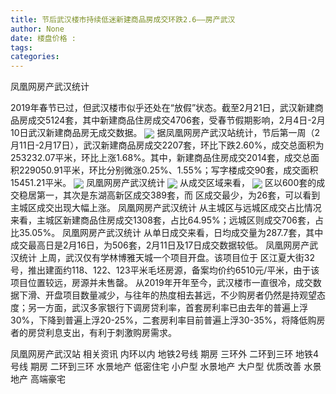 ```yaml
---
title: 节后武汉楼市持续低迷新建商品房成交环跌2.6——房产武汉
author: None
date: 楼盘价格 : 
tags: 
categories: 
---
```

凤凰网房产武汉统计
<!-- more -->
2019年春节已过，但武汉楼市似乎还处在“放假”状态。截至2月21日，武汉新建商品房成交5124套，其中新建商品住房成交4706套，受春节假期影响，2月4日-2月10日武汉新建商品房无成交数据。
<img align="center" border="0" src="//s2.ifengimg.com/2019/02/21/2dacae1db87bf6f54d2dd2a38d3e6b3b.png" />
据凤凰网房产武汉站统计，节后第一周（2月11日-2月17日），武汉新建商品房成交2207套，环比下跌2.60%，成交总面积为253232.07平米，环比上涨1.68%。其中，新建商品住房成交2014套，成交总面积229050.91平米，环比分别微涨0.25%、1.55%；写字楼成交90套，成交面积15451.21平米。
<img align="center" border="0" src="//s2.ifengimg.com/2019/02/21/6fead29ac60813facf4e92d37ac92ac5.png" />
凤凰网房产武汉统计
<img align="center" border="0" src="//s1.ifengimg.com/2019/02/21/51ab17b66050df9e91b41b2d8c9b1e29.png" />
从成交区域来看，
<img align="center" border="0" src="//s3.ifengimg.com/2019/02/21/32d0f390e15705888f302a13a75bf6fd.png" />
区以600套的成交稳居第一，其次是东湖高新区成交389套，而
区成交最少，为26套，可以看到主城区成交出现大幅上涨。
凤凰网房产武汉统计
从主城区与远城区成交占比情况来看，主城区新建商品住房成交1308套，占比64.95%；远城区则成交706套，占比35.05%。
凤凰网房产武汉统计
从单日成交来看，日均成交量为287.7套，其中成交最高日是2月16日，为506套，2月11日及17日成交数据较低。
凤凰网房产武汉统计
上周，武汉仅有学林博雅天城一个项目开盘。该项目位于
区江夏大街32号，推出建面约118、122、123平米毛坯房源，备案均价约6510元/平米，由于该项目位置较远，房源并未售罄。
从2019年开年至今，武汉楼市一直很冷，成交数据下滑、开盘项目数量减少，与往年的热度相去甚远，不少购房者仍然是持观望态度；另一方面，武汉多家银行下调房贷利率，首套房利率已由去年的普遍上浮30%，下降到普遍上浮20-25%，二套房利率目前普遍上浮30-35%，将降低购房者的房贷利息支出，有利于刺激购房需求。
                        
                        
                        
                        
                                        
                    
                    
                
                    
                    
                    
                
                    
                
凤凰网房产武汉站
相关资讯
内环以内 地铁2号线
期房 三环外
二环到三环 地铁4号线
期房 二环到三环
水景地产 低密住宅
小户型 水景地产
大户型 优质改善
水景地产 高端豪宅
	                        
	                    
	                        
	                    
